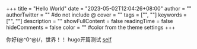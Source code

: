 +++
title = "Hello World"
date = "2023-05-02T12:04:26+08:00"
author = ""
authorTwitter = "" #do not include @
cover = ""
tags = ["", ""]
keywords = ["", ""]
description = ""
showFullContent = false
readingTime = false
hideComments = false
color = "" #color from the theme settings
+++

你好\(@^0^@)/，世界！！
hugo开篇测试
[self](./)